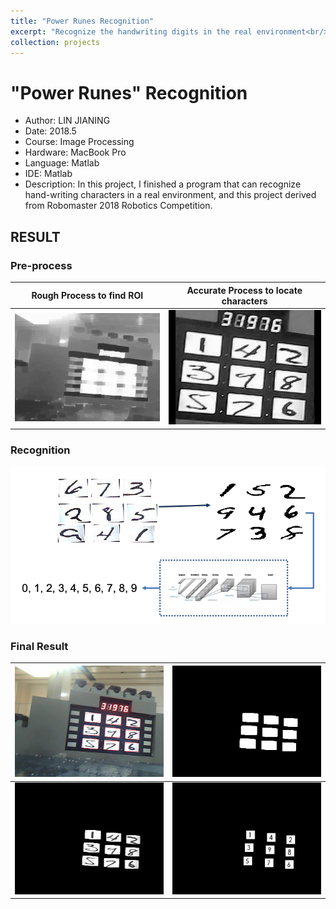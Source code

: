 ```yaml
---
title: "Power Runes Recognition"
excerpt: "Recognize the handwriting digits in the real environment<br/><img src='/images/projects-1/small.gif'>"
collection: projects
---
```


# "Power Runes" Recognition

- Author: LIN JIANING
- Date: 2018.5
- Course: Image Processing
- Hardware: MacBook Pro 
- Language: Matlab
- IDE: Matlab
- Description: In this project, I finished a program that can recognize hand-writing characters in a real environment, and this project derived from Robomaster 2018 Robotics Competition.

## RESULT

### Pre-process

|       Rough Process to find ROI       | Accurate Process to locate characters |
| :-----------------------------------: | :-----------------------------------: |
| ![process_rough](/images/projects-1/process_rough.gif) |   ![process_acc](/images/projects-1/process_acc.gif)   |

### Recognition

![CNN](/images/projects-1/CNN.png)

### Final Result

| ![A](/images/projects-1/A.png)                         | ![C](/images/projects-1/C.png)                     |
| ------------------------------------- | --------------------------------- |
| ![outimg](/images/projects-1/outimg.png)               | ![Ze](/images/projects-1/Ze.png)                   |